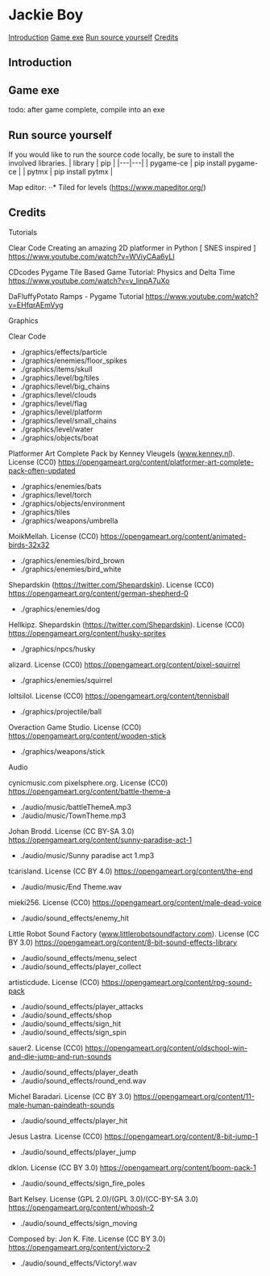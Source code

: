 # Jackie Boy
[Introduction](#introduction)
[Game exe](#game_exe)
[Run source yourself](#run_source_yourself)
[Credits](#credits)

## <a name="introduction"></a>Introduction

## <a name="game_exe"></a>Game exe
todo: after game complete, compile into an exe

## <a name="run_source_yourself"></a>Run source yourself
If you would like to run the source code locally, be sure to install the involved libraries.
| library | pip |
|---|---|
| pygame-ce | pip install pygame-ce |
| pytmx | pip install pytmx |

Map editor:
⋅⋅* Tiled for levels (https://www.mapeditor.org/)

## <a name="credits"></a>Credits
Tutorials

Clear Code
Creating an amazing 2D platformer in Python [ SNES inspired ]
https://www.youtube.com/watch?v=WViyCAa6yLI

CDcodes
Pygame Tile Based Game Tutorial: Physics and Delta Time
https://www.youtube.com/watch?v=v_linpA7uXo

DaFluffyPotato
Ramps - Pygame Tutorial
https://www.youtube.com/watch?v=EHfqrAEmVyg


Graphics

Clear Code
- ./graphics/effects/particle
- ./graphics/enemies/floor_spikes
- ./graphics/items/skull
- ./graphics/level/bg/tiles
- ./graphics/level/big_chains
- ./graphics/level/clouds
- ./graphics/level/flag
- ./graphics/level/platform
- ./graphics/level/small_chains
- ./graphics/level/water
- ./graphics/objects/boat

Platformer Art Complete Pack by Kenney Vleugels (www.kenney.nl). License (CC0)
https://opengameart.org/content/platformer-art-complete-pack-often-updated
- ./graphics/enemies/bats
- ./graphics/level/torch
- ./graphics/objects/environment
- ./graphics/tiles
- ./graphics/weapons/umbrella

MoikMellah. License (CC0)
https://opengameart.org/content/animated-birds-32x32
- ./graphics/enemies/bird_brown
- ./graphics/enemies/bird_white

Shepardskin (https://twitter.com/Shepardskin). License (CC0)
https://opengameart.org/content/german-shepherd-0
- ./graphics/enemies/dog

Hellkipz. Shepardskin (https://twitter.com/Shepardskin). License (CC0)
https://opengameart.org/content/husky-sprites
- ./graphics/npcs/husky

alizard. License (CC0)
https://opengameart.org/content/pixel-squirrel
- ./graphics/enemies/squirrel

loltsilol. License (CC0)
https://opengameart.org/content/tennisball
- ./graphics/projectile/ball

Overaction Game Studio. License (CC0)
https://opengameart.org/content/wooden-stick
- ./graphics/weapons/stick


Audio

cynicmusic.com pixelsphere.org. License (CC0)
https://opengameart.org/content/battle-theme-a
- ./audio/music/battleThemeA.mp3
- ./audio/music/TownTheme.mp3

Johan Brodd. License (CC BY-SA 3.0)
https://opengameart.org/content/sunny-paradise-act-1
- ./audio/music/Sunny paradise act 1.mp3

tcarisland. License (CC BY 4.0)
https://opengameart.org/content/the-end
- ./audio/music/End Theme.wav

mieki256. License (CC0)
https://opengameart.org/content/male-dead-voice
- ./audio/sound_effects/enemy_hit

Little Robot Sound Factory (www.littlerobotsoundfactory.com). License (CC BY 3.0)
https://opengameart.org/content/8-bit-sound-effects-library
- ./audio/sound_effects/menu_select
- ./audio/sound_effects/player_collect

artisticdude. License (CC0)
https://opengameart.org/content/rpg-sound-pack
- ./audio/sound_effects/player_attacks
- ./audio/sound_effects/shop
- ./audio/sound_effects/sign_hit
- ./audio/sound_effects/sign_spin

sauer2. License (CC0)
https://opengameart.org/content/oldschool-win-and-die-jump-and-run-sounds
- ./audio/sound_effects/player_death
- ./audio/sound_effects/round_end.wav

Michel Baradari. License (CC BY 3.0)
https://opengameart.org/content/11-male-human-paindeath-sounds
- ./audio/sound_effects/player_hit

Jesus Lastra. License (CC0)
https://opengameart.org/content/8-bit-jump-1
- ./audio/sound_effects/player_jump

dklon. License (CC BY 3.0)
https://opengameart.org/content/boom-pack-1
- ./audio/sound_effects/sign_fire_poles

Bart Kelsey. License (GPL 2.0)/(GPL 3.0)/(CC-BY-SA 3.0)
https://opengameart.org/content/whoosh-2
- ./audio/sound_effects/sign_moving

Composed by: Jon K. Fite. License (CC BY 3.0)
https://opengameart.org/content/victory-2
- ./audio/sound_effects/Victory!.wav